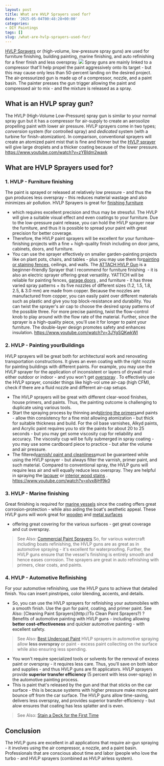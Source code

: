 ```yaml
---
layout: post
title: What are HVLP Sprayers used for?
date: '2025-05-04T00:48:28+00:00'
categories:
- DIY Paintings
tags: []
slug: /what-are-hvlp-sprayers-used-for/
---
```


[HVLP Sprayers](https://pestpolicy.com/best-hvlp-paint-sprayer-for-latex-paint/)
or (high-volume, low-pressure spray guns) are used for furniture finishing, building painting, marine finishing, and auto refinishing for a finer finish and less overspray.
![](/assets/img/12/Pest-Control.jpg)
Spray guns are mainly linked to a compressor that'll help propel the paint aggressively onto its target - but this may cause only less than 50-percent landing on the desired project.
The air-pressurized gun is made up of a compressor, nozzle, and a paint basin. The painter presses the gun trigger allowing the paint and compressed air to mix - and the mixture is released as a spray.
## What is an HVLP spray gun?
The HVLP (High-Volume Low-Pressure) spray gun is similar to your normal spray gun but it has a compressor for air-supply to create an aerosolize propelling paint with lower air pressure.
HVLP sprayers come in two types;
*conversion*
system (for controlled spray) and
*dedicated*
system (with a turbine for finish-atomization).
In comparison,
conventional
sprayers will create an
atomized paint mist that is fine and thinner but the
[HVLP sprayer](https://pestpolicy.com/how-to-use-an-hvlp-paint-sprayer/)
will give large droplets and a thicker coating because of the lower pressure.
https://www.youtube.com/watch?v=zYBIdm2waxk
## What are HVLP Sprayers used for?
### 1. HVLP - Furniture finishing
The paint is sprayed or released at relatively low pressure - and thus the gun produces less overspray - this reduces material wastage and also minimizes air pollution.
HVLP Sprayers is great for
[finishing furniture](https://pestpolicy.com/best-paint-sprayer-for-furniture/)
- which requires excellent precision and thus may be stressful. The HVLP will give a suitable visual effect and even coatings to your furniture.
Due to the low-pressure paint release, you can hold the HVLP sprayer near the furniture, and thus it is possible to spread your paint with great precision for better coverage.
- Therefore, the HVLP paint sprayers will be excellent for your furniture-finishing projects with a fine + high-quality finish including on door jams, cabinets, doors, and furniture.
- You can use the sprayer effectively on smaller garden-painting projects like on plant pots, chairs, and tables - plus you may use them for[painting or staining fences](https://pestpolicy.com/best-pump-sprayers-for-staining-fences/), ceilings, and walls.
The
[ATTACH HVLP Gun](https://www.amazon.com/dp/B089YV1D4K/?tag=p-policy-20)
is a beginner-friendly Sprayer that I recommend for furniture finishing  - it is also an electric sprayer offering great versatility.
[](https://www.amazon.com/dp/B089YV1D4K/?tag=p-policy-20)
[](https://www.amazon.com/dp/B0061OIK4M/?tag=p-policy-20)
[](https://www.amazon.com/dp/B06XGFSJVJ/?tag=p-policy-20)
[](https://www.amazon.com/dp/B00MDVLOBS/?tag=p-policy-20)
[](https://www.amazon.com/dp/B00MV8MWEQ/?tag=p-policy-20)
YATTICH will be reliable for painting fences,
[garage doors](https://pestpolicy.com/best-paint-for-metal-garage-door/)
, and furniture - it has three varied spray patterns + its five nozzles of different sizes (1.2, 1.5, 1.8, 2.5, & 3.0 mm) are made from copper.
Because the nozzles are manufactured from copper, you can easily paint over different materials such as plastic and give you top block-resistance and durability.
You can twist the sprayer's air cap to choose the desired spray patterns of the possible three. For more precise painting, twist the flow-control knob to play around with the flow rate of the material.
Further, since the sprayer is a high-quality piece, you'll use it for longer to paint your furniture. The double-layer design promotes safety and enhances insulation.
https://www.youtube.com/watch?v=3JYgSQKwkWI
### 2. HVLP - Painting yourBuildings
HVLP sprayers will be great both for architectural work and renovating transportation constructions. It gives an even coating with the right nozzle for painting buildings with different paints.
For example, you may use the HVLP sprayer for the application of inconsistent or layers of drywall mud - either outdoor or indoor - and you won't get
[overspray](https://pestpolicy.com/prevent-paint-overspray/)
.
To effectively use the
HVLP sprayer, consider things like high-vol
ume air-cap (high CFM), check if there are a fluid nozzle and different air-cap setups.
- The HVLP sprayers will be great with different clear-wood finishes, house primers, and paints. Thus, the painting outcome is challenging to duplicate using various tools.
- Start the spraying process by thinning and[stirring the primers](https://pestpolicy.com/best-bonding-primer-for-kitchen-cabinets/)and paints - allow thin consistency for a fine mist allowing atomization - but thick for suitable thickness and build.
For the oil base varnishes, Alkyd paints, and Acrylic paint requires you to stir the paints for about 20 to 25 seconds - but you may get some viscosity cup for reliability and accuracy.
The viscosity cup will be fully submerged in spray coating - you may use some cardboard piece to practice - but alter the volume and air pressure.
- The filtered[varnish/ paint and cleanliness](https://pestpolicy.com/how-to-clean-an-hvlp-spray-gun/)must be guaranteed while using the HVLP sprayer - but always filter the varnish, primer paint, and such material.
Compared to conventional spray, the HVLP guns will require less air and will equally reduce less overspray. They are helpful in spraying the
[lacquer](https://pestpolicy.com/best-hvlp-spray-gun-for-lacquer/)
or
[interior wood stains](https://pestpolicy.com/best-deck-stain-for-pressure-treated-wood/)
.
https://www.youtube.com/watch?v=xlvx8jHf9k0
### 3. HVLP - Marine finishing
Great finishing is required for
[marine vessels](https://pestpolicy.com/best-paints-for-aluminum-boats/)
since the coating offers great corrosion-protection - while also aiding the boat's aesthetic appeal.
These HVLP guns will work great for
[wooden](https://pestpolicy.com/best-deck-sealer-for-pressure-treated-wood/)
and
[metal surfaces](https://pestpolicy.com/how-to-paint-a-metal-interior-door/)
- offering great covering for the various surfaces - get great coverage and cut overspray.
> See Also:
> [Commercial Paint Sprayers](https://pestpolicy.com/best-commercial-paint-sprayers/)
So, for various watercraft including boats refinishing, the HVLP guns are as great as in automotive spraying - it's excellent for waterproofing.
Further, the HVLP guns ensure that the vessel's finishing is entirely smooth and hence eases corrosion. The sprayers are great in auto refinishing with primers, clear coats, and paints.
### 4. HVLP - Automotive Refinishing
For your automotive refinishing, use the HVLP guns to achieve that detailed finish. You can insert pinstripes, color blending, accents, and details.
- So, you can use the HVLP sprayers for refinishing your automobiles with a smooth finish. Use the gun for paint, coating, and primer paint.
See Also:
[Cleaning Paint Sprayers](http://To Clean Paint Sprayers?)
?
Benefits of automotive painting with HVLP guns - including allowing
**better cost-effectiveness**
and quicker automotive painting - with excellent safety.
> See Also:
> [Best Undercoat Paint](https://pestpolicy.com/best-undercoat-paint/)
HVLP sprayers in automotive spraying allow
**less overspray**
or paint - excess paint collecting on the surface while also ensuring less spending.
- You won't require specialized tools or solvents for the removal of excess paint or overspray - it requires less care. Thus, you'll save on both labor and supplies - and thus HVLP guns are fit applicators.
HVLP sprayers provide
**superior transfer efficiency**
(5 percent with less over-spray) in the automotive painting process.
- This is paint that's released by the gun and that that sticks on the car surface - this is because systems with higher pressure make more paint bounce off from the car surface.
The HVLP guns allow time-saving, delivers less overspray, and provides superior transfer-efficiency - but alow ensures that coating has less splatter and is even.
> See Also:
> [Stain a Deck for the First Time](https://pestpolicy.com/how-to-stain-a-deck-for-the-first-time/)
## Conclusion
The HVLP guns are excellent in all applications that require air-gun spraying - it involves using the air compressor, a nozzle, and a paint basin.
Professionals that are conscious about time and labor (people who love the turbo - and HVLP sprayers (combined as HVLP airless system).
